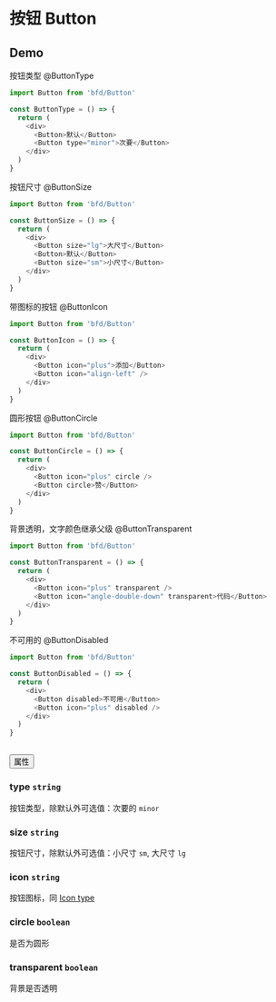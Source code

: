 # 按钮 Button

## Demo

按钮类型
@ButtonType
```js
import Button from 'bfd/Button'

const ButtonType = () => {
  return (
    <div>
      <Button>默认</Button>
      <Button type="minor">次要</Button>
    </div>
  )
}
```

按钮尺寸
@ButtonSize
```js
import Button from 'bfd/Button'

const ButtonSize = () => {
  return (
    <div>
      <Button size="lg">大尺寸</Button>
      <Button>默认</Button>
      <Button size="sm">小尺寸</Button>
    </div>
  )
}
```

带图标的按钮
@ButtonIcon
```js
import Button from 'bfd/Button'

const ButtonIcon = () => {
  return (
    <div>
      <Button icon="plus">添加</Button>
      <Button icon="align-left" />
    </div>
  )
}
```

圆形按钮
@ButtonCircle
```js
import Button from 'bfd/Button'

const ButtonCircle = () => {
  return (
    <div>
      <Button icon="plus" circle />
      <Button circle>赞</Button>
    </div>
  )
}
```

背景透明，文字颜色继承父级
@ButtonTransparent
```js
import Button from 'bfd/Button'

const ButtonTransparent = () => {
  return (
    <div>
      <Button icon="plus" transparent />
      <Button icon="angle-double-down" transparent>代码</Button>
    </div>
  )
}
```

不可用的
@ButtonDisabled
```js
import Button from 'bfd/Button'

const ButtonDisabled = () => {
  return (
    <div>
      <Button disabled>不可用</Button>
      <Button icon="plus" disabled />
    </div>
  )
}
```


## <Button /> 属性

### type `string`
按钮类型，除默认外可选值：次要的 `minor`

### size `string`
按钮尺寸，除默认外可选值：小尺寸 `sm`, 大尺寸 `lg`

### icon `string`
按钮图标，同 [Icon type](Icon#type)

### circle `boolean`
是否为圆形

### transparent `boolean`
背景是否透明
